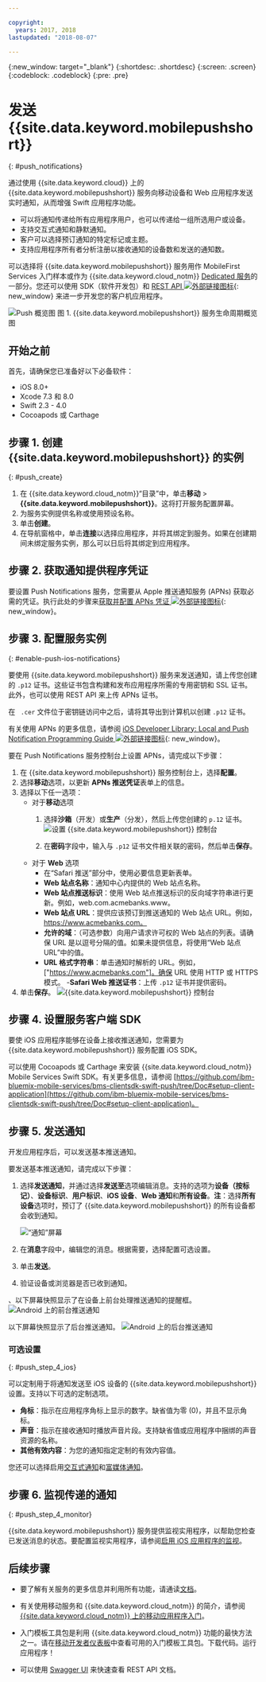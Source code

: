 ```yaml
---

copyright:
  years: 2017, 2018
lastupdated: "2018-08-07"

---
```

{:new_window: target="_blank"}
{:shortdesc: .shortdesc}
{:screen: .screen}
{:codeblock: .codeblock}
{:pre: .pre}

# 发送 {{site.data.keyword.mobilepushshort}}
{: #push_notifications}

通过使用 {{site.data.keyword.cloud}} 上的 {{site.data.keyword.mobilepushshort}} 服务向移动设备和 Web 应用程序发送实时通知，从而增强 Swift 应用程序功能。

 - 可以将通知传递给所有应用程序用户，也可以传递给一组所选用户或设备。
 - 支持交互式通知和静默通知。
 - 客户可以选择预订通知的特定标记或主题。
 - 支持应用程序所有者分析注册以接收通知的设备数和发送的通知数。

可以选择将 {{site.data.keyword.mobilepushshort}} 服务用作 MobileFirst Services 入门样本或作为 {{site.data.keyword.cloud_notm}} [Dedicated 服务](/docs/dedicated/index.html)的一部分。您还可以使用 SDK（软件开发包）和 [REST API ![外部链接图标](../../icons/launch-glyph.svg "外部链接图标")](https://mobile.{DomainName}/imfpush/){: new_window} 来进一步开发您的客户机应用程序。

![Push 概览图](images/push_notification_lifecycle.jpg) 图 1. {{site.data.keyword.mobilepushshort}} 服务生命周期概览图

## 开始之前

首先，请确保您已准备好以下必备软件：

 - iOS 8.0+
 - Xcode 7.3 和 8.0
 - Swift 2.3 - 4.0
 - Cocoapods 或 Carthage

## 步骤 1. 创建 {{site.data.keyword.mobilepushshort}} 的实例
{: #push_create}

1. 在 {{site.data.keyword.cloud_notm}}“目录”中，单击**移动** > **{{site.data.keyword.mobilepushshort}}**。这将打开服务配置屏幕。
2. 为服务实例提供名称或使用预设名称。
3. 单击**创建**。
4. 在导航窗格中，单击**连接**以选择应用程序，并将其绑定到服务。如果在创建期间未绑定服务实例，那么可以日后将其绑定到应用程序。


## 步骤 2. 获取通知提供程序凭证

要设置 Push Notifications 服务，您需要从 Apple 推送通知服务 (APNs) 获取必需的凭证。执行此处的步骤来[获取并配置 APNs 凭证 ![外部链接图标](../../icons/launch-glyph.svg "外部链接图标")](https://console.bluemix.net/docs/services/mobilepush/push_step_1.html#push_step_1_ios){: new_window}。


## 步骤 3. 配置服务实例
{: #enable-push-ios-notifications}

要使用 {{site.data.keyword.mobilepushshort}} 服务来发送通知，请上传您创建的 `.p12` 证书。这些证书包含构建和发布应用程序所需的专用密钥和 SSL 证书。此外，也可以使用 REST API 来上传 APNs 证书。

在 ` .cer` 文件位于密钥链访问中之后，请将其导出到计算机以创建 `.p12` 证书。

有关使用 APNs 的更多信息，请参阅 [iOS Developer Library: Local and Push Notification Programming Guide ![外部链接图标](../../icons/launch-glyph.svg "外部链接图标")](https://developer.apple.com/library/content/documentation/NetworkingInternet/Conceptual/RemoteNotificationsPG/APNSOverview.html#//apple_ref/doc/uid/TP40008194-CH8-SW1){: new_window}。

要在 Push Notifications 服务控制台上设置 APNs，请完成以下步骤：

1. 在 {{site.data.keyword.mobilepushshort}} 服务控制台上，选择**配置**。
2. 选择**移动**选项，以更新 **APNs 推送凭证**表单上的信息。
3. 选择以下任一选项：
	- 对于**移动**选项
		1. 选择**沙箱**（开发）或**生产**（分发），然后上传您创建的 `p.12` 证书。
		  ![设置 {{site.data.keyword.mobilepushshort}} 控制台](images/wizard.jpg)

		2. 在**密码**字段中，输入与 `.p12` 证书文件相关联的密码，然后单击**保存**。
	- 对于 **Web** 选项
		- 在“Safari 推送”部分中，使用必要信息更新表单。
		- **Web 站点名称**：通知中心内提供的 Web 站点名称。
		- **Web 站点推送标识**：使用 Web 站点推送标识的反向域字符串进行更新。例如，web.com.acmebanks.www。
		- **Web 站点 URL**：提供应该预订到推送通知的 Web 站点 URL。例如，https://www.acmebanks.com。
		- **允许的域**：（可选参数）向用户请求许可权的 Web 站点的列表。请确保 URL 是以逗号分隔的值。如果未提供信息，将使用“Web 站点 URL”中的值。
		- **URL 格式字符串**：单击通知时解析的 URL。例如，["https://www.acmebanks.com"]。确保 URL 使用 HTTP 或 HTTPS 模式。
		-**Safari Web 推送证书**：上传 `.p12` 证书并提供密码。
4. 单击**保存**。
	![{{site.data.keyword.mobilepushshort}} 控制台](images/push_configure_safari.jpg)


## 步骤 4. 设置服务客户端 SDK

要使 iOS 应用程序能够在设备上接收推送通知，您需要为 {{site.data.keyword.mobilepushshort}} 服务配置 iOS SDK。

可以使用 Cocoapods 或 Carthage 来安装 {{site.data.keyword.cloud_notm}} Mobile Services Swift SDK。有关更多信息，请参阅 [https://github.com/ibm-bluemix-mobile-services/bms-clientsdk-swift-push/tree/Doc#setup-client-application](https://github.com/ibm-bluemix-mobile-services/bms-clientsdk-swift-push/tree/Doc#setup-client-application)。


## 步骤 5. 发送通知

开发应用程序后，可以发送基本推送通知。

要发送基本推送通知，请完成以下步骤：

1. 选择**发送通知**，并通过选择**发送至**选项编辑消息。支持的选项为**设备（按标记）**、**设备标识**、**用户标识**、**iOS 设备**、**Web 通知**和**所有设备**。**注**：选择**所有设备**选项时，预订了 {{site.data.keyword.mobilepushshort}} 的所有设备都会收到通知。

	![“通知”屏幕](images/tag_notification.jpg)

2. 在**消息**字段中，编辑您的消息。根据需要，选择配置可选设置。
3. 单击**发送**。
3. 验证设备或浏览器是否已收到通知。

、以下屏幕快照显示了在设备上前台处理推送通知的提醒框。
	![Android 上的前台推送通知](images/Android_Screenshot.jpg)

以下屏幕快照显示了后台推送通知。
	![Android 上的后台推送通知](images/background.png)

### 可选设置
{: #push_step_4_ios}

可以定制用于将通知发送至 iOS 设备的 {{site.data.keyword.mobilepushshort}} 设置。支持以下可选的定制选项。

- **角标**：指示在应用程序角标上显示的数字。缺省值为零 (0)，并且不显示角标。
- **声音**：指示在接收通知时播放声音片段。支持缺省值或应用程序中捆绑的声音资源的名称。
- **其他有效内容**：为您的通知指定定制的有效内容值。

您还可以选择启用[交互式通知](https://github.com/ibm-bluemix-mobile-services/bms-clientsdk-swift-push/tree/Doc#interactive-notifications)和[富媒体通知](https://github.com/ibm-bluemix-mobile-services/bms-clientsdk-swift-push/tree/Doc#enabling-rich-media-notifications)。

## 步骤 6. 监视传递的通知
{: #push_step_4_monitor}

{{site.data.keyword.mobilepushshort}} 服务提供监视实用程序，以帮助您检查已发送消息的状态。要配置监视实用程序，请参阅[启用 iOS 应用程序的监视](https://github.com/ibm-bluemix-mobile-services/bms-clientsdk-swift-push/tree/Doc#enable-monitoring)。

## 后续步骤

 - 要了解有关服务的更多信息并利用所有功能，请通读[文档](/docs/services/mobilepush/c_overview_push.html#overview-push)。

 - 有关使用移动服务和 {{site.data.keyword.cloud_notm}} 的简介，请参阅 [{{site.data.keyword.cloud_notm}} 上的移动应用程序入门](/docs/services/mobile/index.html)。

 - 入门模板工具包是利用 {{site.data.keyword.cloud_notm}} 功能的最快方法之一。请在[移动开发者仪表板](https://console.bluemix.net/developer/mobile/dashboard)中查看可用的入门模板工具包。下载代码。运行应用程序！

 - 可以使用 [Swagger UI](https://mobile.ng.bluemix.net/imfpush/) 来快速查看 REST API 文档。
